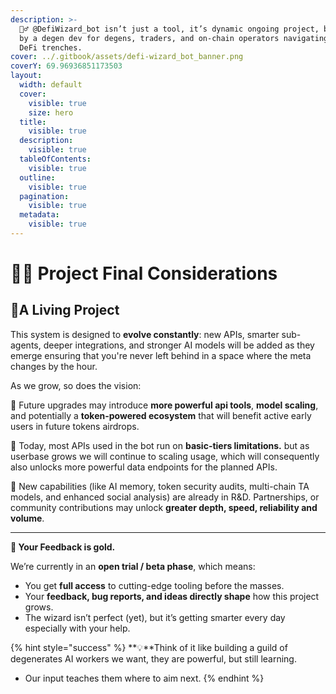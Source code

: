 ```yaml
---
description: >-
  🧙‍♂️ @DefiWizard_bot isn’t just a tool, it’s dynamic ongoing project, built
  by a degen dev for degens, traders, and on-chain operators navigating thru
  DeFi trenches.
cover: ../.gitbook/assets/defi-wizard_bot_banner.png
coverY: 69.96936851173503
layout:
  width: default
  cover:
    visible: true
    size: hero
  title:
    visible: true
  description:
    visible: true
  tableOfContents:
    visible: true
  outline:
    visible: true
  pagination:
    visible: true
  metadata:
    visible: true
---
```


# 🧙‍♂️ Project Final Considerations

## 🧬️A Living Project

This system is designed to **evolve constantly**: new APIs, smarter sub-agents, deeper integrations, and stronger AI models will be added as they emerge ensuring that you're never left behind in a space where the meta changes by the hour.

As we grow, so does the vision:&#x20;

💠 Future upgrades may introduce **more powerful api tools**, **model scaling**, and potentially a **token-powered ecosystem** that will benefit active early users in future tokens airdrops.&#x20;

💠 Today, most APIs used in the bot run on **basic-tiers limitations.** but as userbase grows we will continue to scaling usage, which will consequently also unlocks more powerful data endpoints for the planned APIs.&#x20;

💠 New capabilities (like AI memory, token security audits, multi-chain TA models, and enhanced social analysis) are already in R\&D. Partnerships, or community contributions may unlock **greater depth, speed, reliability and volume**.&#x20;

***

**🧪 Your Feedback is gold.**

We’re currently in an **open trial / beta phase**, which means:

* You get **full access** to cutting-edge tooling before the masses.
* Your **feedback, bug reports, and ideas directly shape** how this project grows.
* The wizard isn’t perfect (yet), but it’s getting smarter every day especially with your help.

{% hint style="success" %}
**💡**Think of it like building a guild of degenerates AI workers we want, they are powerful, but still learning.&#x20;

* Our input teaches them where to aim next.
{% endhint %}
